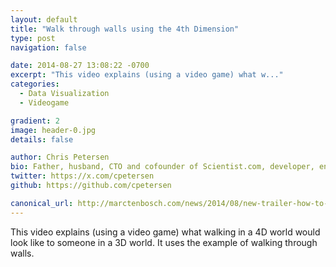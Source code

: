 ```yaml
---
layout: default
title: "Walk through walls using the 4th Dimension"
type: post
navigation: false

date: 2014-08-27 13:08:22 -0700
excerpt: "This video explains (using a video game) what w..."
categories:
  - Data Visualization
  - Videogame

gradient: 2
image: header-0.jpg
details: false

author: Chris Petersen
bio: Father, husband, CTO and cofounder of Scientist.com, developer, entrepreneur and technologist.
twitter: https://x.com/cpetersen
github: https://github.com/cpetersen

canonical_url: http://marctenbosch.com/news/2014/08/new-trailer-how-to-walk-through-walls-using-the-fourth-dimension/
---
```



This video explains (using a video game) what walking in a 4D world would look like to someone in a 3D world. It uses the example of walking through walls.


